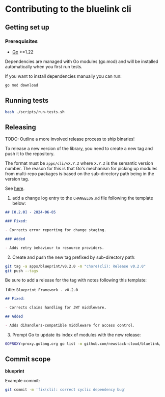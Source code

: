 # Contributing to the bluelink cli

## Getting set up

### Prerequisites

- [Go](https://golang.org/dl/) >=1.22

Dependencies are managed with Go modules (go.mod) and will be installed automatically when you first
run tests.

If you want to install dependencies manually you can run:

```bash
go mod download
```

## Running tests

```bash
bash ./scripts/run-tests.sh
```

## Releasing

TODO: Outline a more involved release process to ship binaries!

To release a new version of the library, you need to create a new tag and push it to the repository.

The format must be `apps/cli/vX.Y.Z` where `X.Y.Z` is the semantic version number.
The reason for this is that Go's mechanism for picking up modules from multi-repo packages is based on the sub-directory path being in the version tag.

See [here](https://go.dev/wiki/Modules#publishing-a-release).

1. add a change log entry to the `CHANGELOG.md` file following the template below:

```markdown
## [0.2.0] - 2024-06-05

### Fixed:

- Corrects error reporting for change staging.

### Added

- Adds retry behaviour to resource providers.
```

2. Create and push the new tag prefixed by sub-directory path:

```bash
git tag -a apps/blueprint/v0.2.0 -m "chore(cli): Release v0.2.0"
git push --tags
```

Be sure to add a release for the tag with notes following this template:

Title: `Blueprint Framework - v0.2.0`

```markdown
## Fixed:

- Corrects claims handling for JWT middleware.

## Added

- Adds dihandlers-compatible middleware for access control.
```

3. Prompt Go to update its index of modules with the new release:

```bash
GOPROXY=proxy.golang.org go list -m github.com/newstack-cloud/bluelink/apps/cli@v0.2.0
```

## Commit scope

**blueprint**

Example commit:

```bash
git commit -m 'fix(cli): correct cyclic dependency bug'
```
